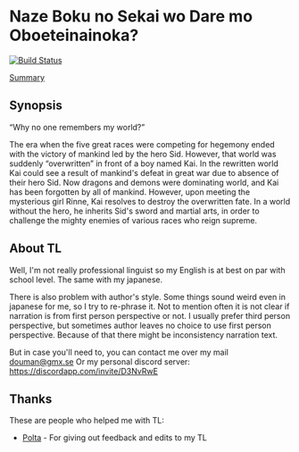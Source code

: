 # Naze Boku no Sekai wo Dare mo Oboeteinainoka?

[![Build Status](https://travis-ci.org/DoumanAsh/Naze_Boku_no_Sekai_wo_Dare_mo_Oboeteinainoka.svg?branch=master)](https://travis-ci.org/DoumanAsh/Naze_Boku_no_Sekai_wo_Dare_mo_Oboeteinainoka)

[Summary](src/SUMMARY.md)

## Synopsis

“Why no one remembers my world?”

The era when the five great races were competing for hegemony ended with the victory of mankind led by the hero Sid.
However, that world was suddenly “overwritten” in front of a boy named Kai.
In the rewritten world Kai could see a result of mankind's defeat in great war due to absence of their hero Sid.
Now dragons and demons were dominating world, and Kai has been forgotten by all of mankind.
However, upon meeting the mysterious girl Rinne, Kai resolves to destroy the overwritten fate.
In a world without the hero, he inherits Sid's sword and martial arts, in order to challenge the mighty enemies of various races who reign supreme.

## About TL

Well, I'm not really professional linguist so my English is at best on par with school level.
The same with my japanese.

There is also problem with author's style.
Some things sound weird even in japanese for me, so I try to re-phrase it.
Not to mention often it is not clear if narration is from first person perspective or not.
I usually prefer third person perspective, but sometimes author leaves no choice to use first person perspective.
Because of that there might be inconsistency narration text.

But in case you'll need to, you can contact me over my mail [douman@gmx.se](mailto:douman@gmx.se)
Or my personal discord server: https://discordapp.com/invite/D3NvRwE

## Thanks

These are people who helped me with TL:

- [Polta](https://twitter.com/Potla1995) - For giving out feedback and edits to my TL
